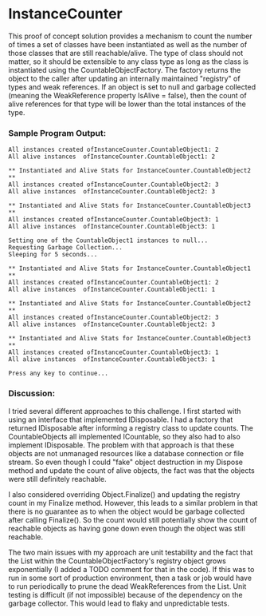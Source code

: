 # InstanceCounter
This proof of concept solution provides a mechanism to count the number of times a set of classes have been instantiated as well as the number of those classes that are still reachable/alive. The type of class should not matter, so it should be extensible to any class type as long as the class is instantiated using the CountableObjectFactory. The factory returns the object to the caller after updating an internally maintained "registry" of types and weak references. If an object is set to null and garbage collected (meaning the WeakReference property IsAlive = false), then the count of alive references for that type will be lower than the total instances of the type.

### Sample Program Output:
```** Instantiated and Alive Stats for InstanceCounter.CountableObject1 **
All instances created ofInstanceCounter.CountableObject1: 2
All alive instances  ofInstanceCounter.CountableObject1: 2

** Instantiated and Alive Stats for InstanceCounter.CountableObject2 **
All instances created ofInstanceCounter.CountableObject2: 3
All alive instances  ofInstanceCounter.CountableObject2: 3

** Instantiated and Alive Stats for InstanceCounter.CountableObject3 **
All instances created ofInstanceCounter.CountableObject3: 1
All alive instances  ofInstanceCounter.CountableObject3: 1

Setting one of the CountableObject1 instances to null...
Requesting Garbage Collection...
Sleeping for 5 seconds...

** Instantiated and Alive Stats for InstanceCounter.CountableObject1 **
All instances created ofInstanceCounter.CountableObject1: 2
All alive instances  ofInstanceCounter.CountableObject1: 1

** Instantiated and Alive Stats for InstanceCounter.CountableObject2 **
All instances created ofInstanceCounter.CountableObject2: 3
All alive instances  ofInstanceCounter.CountableObject2: 3

** Instantiated and Alive Stats for InstanceCounter.CountableObject3 **
All instances created ofInstanceCounter.CountableObject3: 1
All alive instances  ofInstanceCounter.CountableObject3: 1

Press any key to continue...
```

### Discussion:
I tried several different approaches to this challenge. I first started with using an interface that implemented IDisposable. I had a factory that returned IDisposable after informing a registry class to update counts. The CountableObjects all implemented ICountable, so they also had to also implement IDisposable. The problem with that approach is that these objects are not unmanaged resources like a database connection or file stream. So even though I could "fake" object destruction in my Dispose method and update the count of alive objects, the fact was that the objects were still definitely reachable.

I also considered overriding Object.Finalize() and updating the registry count in my Finalize method. However, this leads to a similar problem in that there is no guarantee as to when the object would be garbage collected after calling Finalize(). So the count would still potentially show the count of reachable objects as having gone down even though the object was still reachable.

The two main issues with my approach are unit testability and the fact that the List<WeakReference> within the CountableObjectFactory's registry object grows exponentially (I added a TODO comment for that in the code). If this was to run in some sort of production environment, then a task or job would have to run periodically to prune the dead WeakReferences from the List. Unit testing is difficult (if not impossible) because of the dependency on the garbage collector. This would lead to flaky and unpredictable tests.
